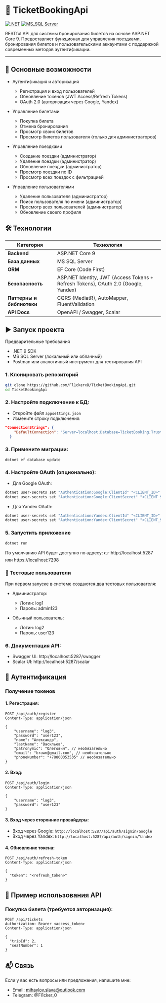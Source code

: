 # 📌 TicketBookingApi

[![.NET](https://img.shields.io/badge/.NET_9.0-purple?logo=.net)](https://dotnet.microsoft.com/en-us/download/dotnet/9.0)
[![MS_SQL Server](https://img.shields.io/badge/MS_SQL_Server-2022-orange)](https://www.microsoft.com/en-us/sql-server/sql-server-downloads)

RESTful API для системы бронирования билетов на основе ASP.NET Core 9. Предоставляет функционал для управления поездками, бронирования билетов и пользовательскими аккаунтами с поддержкой современных методов аутентификации.

---

## 🌟 Основные возможности
- Аутентификация и авторизация 
    - Регистрация и вход пользователей
    - Обновление токенов (JWT Access/Refresh Tokens)
    - OAuth 2.0 (авторизация через Google, Yandex)

- Управление билетами 
    - Покупка билета
    - Отмена бронирования
    - Просмотр своих билетов
    - Просмотр билетов пользователя (только для администраторов)

- Управление поездками 
    - Создание поездки (администратор)
    - Удаление поездки (администратор)
    - Обновление поездки (администратор)
    - Просмотр поездки по ID
    - Просмотр всех поездок с фильтрацией

- Управление пользователями 
    - Удаление пользователя (администратор)
    - Поиск пользователя по имени (администратор)
    - Просмотр всех пользователей (администратор)
    - Обновление своего профиля

## 🛠 Технологии  
| Категория        | Технология                     |
|------------------|--------------------------------|
| **Backend**          | ASP.NET Core 9                 |
| **База данных**      | MS SQL Server                  |
| **ORM**              | EF Core (Code First) |
| **Безопасность**     | ASP.NET Identity, JWT (Access Tokens + Refresh Tokens), OAuth 2.0 (Google, Yandex)  |
| **Паттерны и библиотеки**      | CQRS (MediatR), AutoMapper, FluentValidation|
| **API Docs**      |  OpenAPI / Swagger, Scalar |

## ▶️ Запуск проекта
Предварительные требования
- .NET 9 SDK
- MS SQL Server (локальный или облачный)
- Postman или аналогичный инструмент для тестирования API

### 1. Клонировать репозиторий
``` bash
git clone https://github.com/Fl1ckerxD/TicketBookingApi.git
cd TicketBookingApi
```

### 2. Настройте подключение к БД:
- Откройте файл `appsettings.json`
- Измените строку подключения:
``` json
"ConnectionStrings": {
    "DefaultConnection": "Server=localhost;Database=TicketBooking;Trusted_Connection=True;TrustServerCertificate=True;"
  }
```

### 3. Примените миграции:
``` bash
dotnet ef database update
```

### 4. Настройте OAuth (опционально):
- Для Google OAuth:
``` bash
dotnet user-secrets set "Authentication:Google:ClientId" "<CLIENT_ID>"
dotnet user-secrets set "Authentication:Google:ClientSecret" "<CLIENT_SECRET>"
```
- Для Yandex OAuth:
``` bash
dotnet user-secrets set "Authentication:Yandex:ClientId" "<CLIENT_ID>"
dotnet user-secrets set "Authentication:Yandex:ClientSecret" "<CLIENT_SECRET>"
```

### 5. Запустить приложение
``` bash
dotnet run
```

По умолчанию API будет доступно по адресу:
👉 http://localhost:5287 или https://localhost:7298

### 👤 Тестовые пользователи 

При первом запуске в системе создаются два тестовых пользователя: 
- Администратор: 
    - Логин: log1
    - Пароль: admin123
            
- Обычный пользователь:
    - Логин: log2
    - Пароль: user123

### 6. Документация API:
- Swagger UI: http://localhost:5287/swagger
- Scalar UI: http://localhost:5287/scalar

## 🔐 Аутентификация
### Получение токенов
#### 1. Регистрация:
``` http
POST /api/auth/register
Content-Type: application/json

{
    "username": "log3",
    "password": "user123",
    "name": "Александр",
    "lastName": "Васильев",
    "patronymic": "Олегович", // необязательно
    "email": "brawn@gmail.com", // необязательно
    "phoneNumber": "+78800353535" // необязательно
}
```

#### 2. Вход:
``` http
POST /api/auth/login
Content-Type: application/json

{
    "username": "log3",
    "password": "user123"
}
```

#### 3. Вход через сторонние провайдеры:
- Вход через Google:
`http://localhost:5287/api/auth/signin/Google`
- Вход через Yandex:
`http://localhost:5287/api/auth/signin/Yandex`

#### 4. Обновление токена:
``` http
POST /api/auth/refresh-token
Content-Type: application/json

{
  "token": "<refresh_token>"
}
```

## 📡 Пример использования API
### Покупка билета (требуется авторизация):
``` http
POST /api/tickets
Authorization: Bearer <access_token>
Content-Type: application/json

{
  "tripId": 2,
  "seatNumber": 1
}
```

## 📬 Связь
Если у вас есть вопросы или предложения, напишите мне:
- Email: mihaylov.slava@outlook.com
- Telegram: @Fl1cker_0